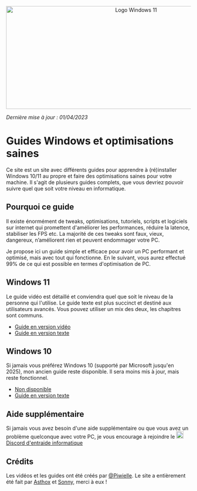 <center> <img src="https://i.imgur.com/lVuDunL.png" height="280" width="693" id="img-header" alt="Logo Windows 11"> </center>

_Dernière mise à jour : 01/04/2023_

# Guides Windows et optimisations saines

Ce site est un site avec différents guides pour apprendre à (ré)installer Windows 10/11 au propre et faire des optimisations saines pour votre machine. Il s'agit de plusieurs guides complets, que vous devriez pouvoir suivre quel que soit votre niveau en informatique.

## Pourquoi ce guide

Il existe énormément de tweaks, optimisations, tutoriels, scripts et logiciels sur internet qui promettent d'améliorer les performances, réduire la latence, stabiliser les FPS etc. La majorité de ces tweaks sont faux, vieux, dangereux, n’améliorent rien et peuvent endommager votre PC.

Je propose ici un guide simple et efficace pour avoir un PC performant et optimisé, mais avec tout qui fonctionne. En le suivant, vous aurez effectué 99% de ce qui est possible en termes d'optimisation de PC.

<div id="guide-w11">
    <h2>Windows 11</h2>
    <p>
        Le guide vidéo est détaillé et conviendra quel que soit le niveau de la personne qui l'utilise.
        Le guide texte est plus succinct et destiné aux utilisateurs avancés. Vous pouvez utiliser un mix des deux, les chapitres sont communs.
    </p>
    <ul>
        <li>
            <a href="https://installerwindows.fr/videos">Guide en version vidéo</a>
        </li>
        <li>
            <a href="https://installerwindows.fr/guide/windows-11">Guide en version texte</a>
        </li>
    </li>
</div>

<div id="guide-w10">
    <h2>Windows 10</h2>
    <p>
        Si jamais vous préférez Windows 10 (supporté par Microsoft jusqu'en 2025), mon ancien guide reste disponible. Il sera moins mis à jour, mais reste fonctionnel.
    </p>
    <ul>
        <li>
            <a href="/#" disabled>
                Non disponible
            </a>
        </li>
        <li>
            <a href="https://installerwindows.fr/guide/windows-10">Guide en version texte</a>
        </li>
    </li>
</div>

## Aide supplémentaire

Si jamais vous avez besoin d'une aide supplémentaire ou que vous avez un problème quelconque avec votre PC, je vous encourage à rejoindre le [<img src="https://i.imgur.com/b8g1o9k.png" width="20" height="20" alt="Logo discord" class="img-logo-discord"> Discord d'entraide informatique](https://discord.gg/informatique)

## Crédits

Les vidéos et les guides ont été créés par [@Piwielle](https://twitter.com/piwielle).
Le site a entièrement été fait par [Asthox](https://github.com/Asthox) et [Sonny](https://www.sonny.dev/), merci à eux !
